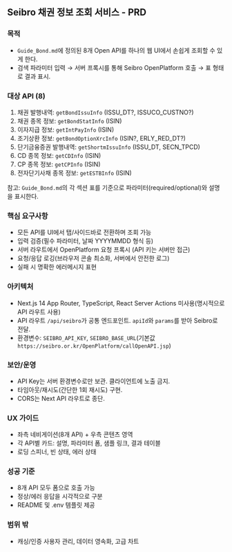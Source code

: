## Seibro 채권 정보 조회 서비스 - PRD

### 목적
- `Guide_Bond.md`에 정의된 8개 Open API를 하나의 웹 UI에서 손쉽게 조회할 수 있게 한다.
- 검색 파라미터 입력 → 서버 프록시를 통해 Seibro OpenPlatform 호출 → 표 형태로 결과 표시.

### 대상 API (8)
1) 채권 발행내역: `getBondIssuInfo` (ISSU_DT?, ISSUCO_CUSTNO?)
2) 채권 종목 정보: `getBondStatInfo` (ISIN)
3) 이자지급 정보: `getIntPayInfo` (ISIN)
4) 조기상환 정보: `getBondOptionXrcInfo` (ISIN?, ERLY_RED_DT?)
5) 단기금융증권 발행내역: `getShortmIssuInfo` (ISSU_DT, SECN_TPCD)
6) CD 종목 정보: `getCDInfo` (ISIN)
7) CP 종목 정보: `getCPInfo` (ISIN)
8) 전자단기사채 종목 정보: `getESTBInfo` (ISIN)

참고: `Guide_Bond.md`의 각 섹션 표를 기준으로 파라미터(required/optional)와 설명을 표시한다.

### 핵심 요구사항
- 모든 API를 UI에서 탭/사이드바로 전환하며 조회 가능
- 입력 검증(필수 파라미터, 날짜 YYYYMMDD 형식 등)
- 서버 라우트에서 OpenPlatform 요청 프록시 (API 키는 서버만 접근)
- 요청/응답 로깅(브라우저 콘솔 최소화, 서버에서 안전한 로그)
- 실패 시 명확한 에러메시지 표현

### 아키텍처
- Next.js 14 App Router, TypeScript, React Server Actions 미사용(명시적으로 API 라우트 사용)
- API 라우트 `/api/seibro`가 공통 엔드포인트. `apiId`와 `params`를 받아 Seibro로 전달.
- 환경변수: `SEIBRO_API_KEY`, `SEIBRO_BASE_URL`(기본값 `https://seibro.or.kr/OpenPlatform/callOpenAPI.jsp`)

### 보안/운영
- API Key는 서버 환경변수로만 보관. 클라이언트에 노출 금지.
- 타임아웃/재시도(간단한 1회 재시도) 구현.
- CORS는 Next API 라우트로 종단.

### UX 가이드
- 좌측 네비게이션(8개 API) + 우측 콘텐츠 영역
- 각 API별 카드: 설명, 파라미터 폼, 샘플 링크, 결과 테이블
- 로딩 스피너, 빈 상태, 에러 상태

### 성공 기준
- 8개 API 모두 폼으로 호출 가능
- 정상/에러 응답을 시각적으로 구분
- README 및 .env 템플릿 제공

### 범위 밖
- 캐싱/인증 사용자 관리, 데이터 영속화, 고급 차트


